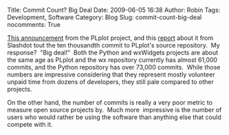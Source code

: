 Title: Commit Count?  Big Deal
Date: 2009-06-05 16:38
Author: Robin
Tags: Development, Software
Category: Blog
Slug: commit-count-big-deal
nocomments: True

[This
announcement](http://sourceforge.net/forum/forum.php?forum_id=960188)
from the PLplot project, and this
[report](http://tech.slashdot.org/article.pl?sid=09/06/05/0231200) about
it from Slashdot tout the ten thousandth commit to PLplot's source
repository.  My response?  "Big deal!"  Both the Python and wxWidgets
projects are about the same age as PLplot and the wx repository
currently has almost 61,000 commits, and the Python repository has over
73,000 commits.  While those numbers are impressive considering that
they represent mostly volunteer unpaid time from dozens of developers,
they still pale compared to other projects.

On the other hand, the number of commits is really a very poor metric to
measure open source projects by.  Much more  impressive is the number of
users who would rather be using the software than anything else that
could compete with it.

